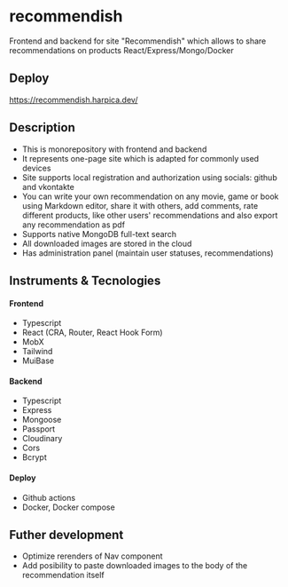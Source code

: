 # recommendish
Frontend and backend for site "Recommendish" which allows to share recommendations on products React/Express/Mongo/Docker
## Deploy
https://recommendish.harpica.dev/
## Description
- This is monorepository with frontend and backend
- It represents one-page site which is adapted for commonly used devices
- Site supports local registration and authorization using socials: github and vkontakte
- You can write your own recommendation on any movie, game or book using Markdown editor, share it with others, add comments, rate different products, like other users' recommendations and also export any recommendation as pdf
- Supports native MongoDB full-text search
- All downloaded images are stored in the cloud
- Has administration panel (maintain user statuses, recommendations)
## Instruments & Tecnologies
#### Frontend
- Typescript
- React (CRA, Router, React Hook Form)
- MobX
- Tailwind
- MuiBase
#### Backend
- Typescript
- Express
- Mongoose
- Passport
- Cloudinary
- Cors
- Bcrypt
#### Deploy
- Github actions
- Docker, Docker compose
## Futher development
- Optimize rerenders of Nav component
- Add posibility to paste downloaded images to the body of the recommendation itself
